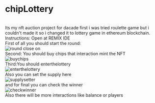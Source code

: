 # chipLottery
<br>Its my nft auction project for dacade first i was tried roulette game but i couldn't made it so i changed it to lottery game in ethereum blockchain.
<br>Instructions: Open at REMIX IDE
<br>First of all you should start the round: 
<br>![round close on](https://user-images.githubusercontent.com/61169260/182045910-b9e73cf3-e444-432d-bec2-49e7cb37807d.png)
<br>Second: You should buy chips that interaction mint the NFT
<br>![buychips](https://user-images.githubusercontent.com/61169260/182045934-347a5a8e-bb4e-4dc4-80fb-24731cea78e6.png)
<br>Third:You should enterthelottery 
<br>![enterthelottery](https://user-images.githubusercontent.com/61169260/182045942-48658d58-bcf1-4692-b796-5d8497a8b8f6.png)
<br>Also you can set the supply here
<br>![supplysetter](https://user-images.githubusercontent.com/61169260/182045953-085a12ca-cff1-4fbc-b7fc-f7ae084f2711.png)
<br>and for final you can check the winner
<br>![checkwinner](https://user-images.githubusercontent.com/61169260/182045963-1c76e57e-0a99-4d60-b87b-1562466ca4ab.png)
<br>Also there will be more interactions like balance or players
